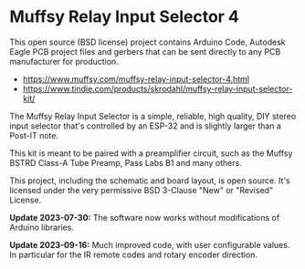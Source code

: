 # Muffsy Relay Input Selector 4

This open source (BSD license) project contains Arduino Code, Autodesk Eagle PCB project files and gerbers that can be sent directly to any PCB manufacturer for production.

- https://www.muffsy.com/muffsy-relay-input-selector-4.html
- https://www.tindie.com/products/skrodahl/muffsy-relay-input-selector-kit/

The Muffsy Relay Input Selector is a simple, reliable, high quality, DIY stereo input selector that's controlled by an ESP-32 and is slightly larger than a Post-IT note.

This kit is meant to be paired with a preamplifier circuit, such as the Muffsy BSTRD Class-A Tube Preamp, Pass Labs B1 and many others.

This project, including the schematic and board layout, is open source. It's licensed under the very permissive BSD 3-Clause "New" or "Revised" License.

**Update 2023-07-30:**
The software now works without modifications of Arduino libraries.

**Update 2023-09-16:**
Much improved code, with user configurable values. In particular for the IR remote codes and rotary encoder direction.
